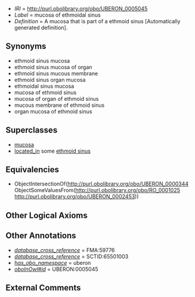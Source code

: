  * *IRI* = http://purl.obolibrary.org/obo/UBERON_0005045
 * *Label* = mucosa of ethmoidal sinus
 * *Definition* = A mucosa that is part of a ethmoid sinus [Automatically generated definition].

## Synonyms

 * ethmoid sinus mucosa
 * ethmoid sinus mucosa of organ
 * ethmoid sinus mucous membrane
 * ethmoid sinus organ mucosa
 * ethmoidal sinus mucosa
 * mucosa of ethmoid sinus
 * mucosa of organ of ethmoid sinus
 * mucous membrane of ethmoid sinus
 * organ mucosa of ethmoid sinus

## Superclasses

 * [mucosa](../../UBERON/44/UBERON_0000344.md)
 * [located_in](../../RO/25/RO_0001025.md) some [ethmoid sinus](../../UBERON/53/UBERON_0002453.md)

## Equivalencies

 * ObjectIntersectionOf(<http://purl.obolibrary.org/obo/UBERON_0000344> ObjectSomeValuesFrom(<http://purl.obolibrary.org/obo/RO_0001025> <http://purl.obolibrary.org/obo/UBERON_0002453>))

## Other Logical Axioms


## Other Annotations

 * *[database_cross_reference](../../ef/oboInOwl#hasDbXref.md)* = FMA:59776
 * *[database_cross_reference](../../ef/oboInOwl#hasDbXref.md)* = SCTID:65501003
 * *[has_obo_namespace](../../ce/oboInOwl#hasOBONamespace.md)* = uberon
 * *[oboInOwl#id](../../id/oboInOwl#id.md)* = UBERON:0005045

## External Comments

